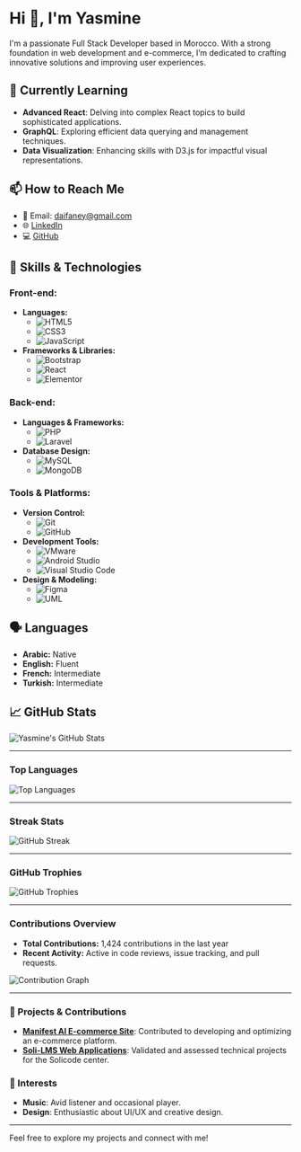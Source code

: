 # Hi 👋, I'm Yasmine 

I'm a passionate Full Stack Developer based in Morocco. With a strong foundation in web development and e-commerce, I’m dedicated to crafting innovative solutions and improving user experiences.

## 🌱 Currently Learning

- **Advanced React**: Delving into complex React topics to build sophisticated applications.
- **GraphQL**: Exploring efficient data querying and management techniques.
- **Data Visualization**: Enhancing skills with D3.js for impactful visual representations.

## 📫 How to Reach Me

- 📧 Email: [daifaney@gmail.com](mailto:yasmine.daifane.solicode@gmail.com)
- 🌐 [LinkedIn](https://linkedin.com/in/yasmine-daifane)
- 💻 [GitHub](https://github.com/Yasmine-daifane)

## 🚀 Skills & Technologies

### Front-end:
- **Languages:** 
  - ![HTML5](https://img.shields.io/badge/HTML5-E34F26?style=for-the-badge&logo=html5&logoColor=white)
  - ![CSS3](https://img.shields.io/badge/CSS3-1572B6?style=for-the-badge&logo=css3&logoColor=white)
  - ![JavaScript](https://img.shields.io/badge/JavaScript-F7DF1E?style=for-the-badge&logo=javascript&logoColor=black)
- **Frameworks & Libraries:** 
  - ![Bootstrap](https://img.shields.io/badge/Bootstrap-563D7C?style=for-the-badge&logo=bootstrap&logoColor=white)
  - ![React](https://img.shields.io/badge/React-61DAFB?style=for-the-badge&logo=react&logoColor=black)
  - ![Elementor](https://img.shields.io/badge/Elementor-000000?style=for-the-badge&logo=elementor&logoColor=white)

### Back-end:
- **Languages & Frameworks:** 
  - ![PHP](https://img.shields.io/badge/PHP-777BB4?style=for-the-badge&logo=php&logoColor=white)
  - ![Laravel](https://img.shields.io/badge/Laravel-F05340?style=for-the-badge&logo=laravel&logoColor=white)
- **Database Design:** 
  - ![MySQL](https://img.shields.io/badge/MySQL-00758F?style=for-the-badge&logo=mysql&logoColor=white)
  - ![MongoDB](https://img.shields.io/badge/MongoDB-47A248?style=for-the-badge&logo=mongodb&logoColor=white)

### Tools & Platforms:
- **Version Control:** 
  - ![Git](https://img.shields.io/badge/Git-F05032?style=for-the-badge&logo=git&logoColor=white)
  - ![GitHub](https://img.shields.io/badge/GitHub-181717?style=for-the-badge&logo=github&logoColor=white)
- **Development Tools:** 
  - ![VMware](https://img.shields.io/badge/VMware-607078?style=for-the-badge&logo=vmware&logoColor=white)
  - ![Android Studio](https://img.shields.io/badge/Android_Studio-3DDC84?style=for-the-badge&logo=android-studio&logoColor=white)
  - ![Visual Studio Code](https://img.shields.io/badge/Visual_Studio_Code-007ACC?style=for-the-badge&logo=visual-studio-code&logoColor=white)
- **Design & Modeling:** 
  - ![Figma](https://img.shields.io/badge/Figma-F24E1E?style=for-the-badge&logo=figma&logoColor=white)
  - ![UML](https://img.shields.io/badge/UML-000000?style=for-the-badge&logo=uml&logoColor=white)

## 🗣️ Languages

- **Arabic:** Native
- **English:** Fluent
- **French:** Intermediate
- **Turkish:** Intermediate

## 📈 GitHub Stats

![Yasmine's GitHub Stats](https://github-readme-stats.vercel.app/api?username=Yasmine-daifane&show_icons=true&count_private=true&hide_title=true&hide=prs&theme=dark)

---

### Top Languages
![Top Languages](https://github-readme-stats.vercel.app/api/top-langs/?username=Yasmine-daifane&layout=compact&theme=dark)

---

### Streak Stats

![GitHub Streak](https://github-readme-streak-stats.herokuapp.com/?user=Yasmine-daifane&theme=dark)

---

### GitHub Trophies

![GitHub Trophies](https://github-profile-trophy.vercel.app/?username=Yasmine-daifane&theme=darkhub)

---

### Contributions Overview

- **Total Contributions:** 1,424 contributions in the last year
- **Recent Activity:** Active in code reviews, issue tracking, and pull requests.

![Contribution Graph](https://github-readme-stats.vercel.app/api/top-langs/?username=Yasmine-daifane&layout=compact&theme=dark)

---

### 🌟 Projects & Contributions

- **[Manifest AI E-commerce Site](#)**: Contributed to developing and optimizing an e-commerce platform.
- **[Soli-LMS Web Applications](#)**: Validated and assessed technical projects for the Solicode center.

### 🎨 Interests

- **Music**: Avid listener and occasional player.
- **Design**: Enthusiastic about UI/UX and creative design.

---

Feel free to explore my projects and connect with me!
